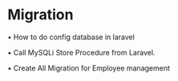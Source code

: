 # Migration

• How to do config database in laravel

• Call MySQLi Store Procedure from Laravel.

• Create All Migration for Employee management
